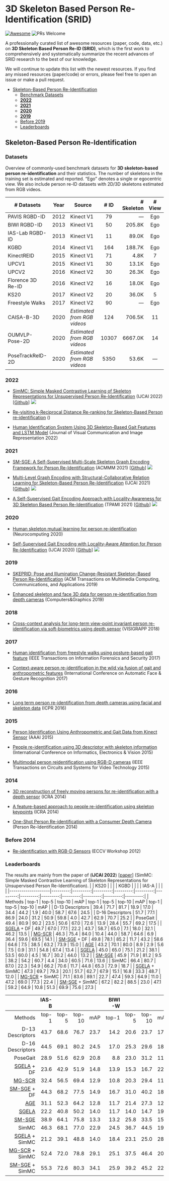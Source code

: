 # 3D Skeleton Based Person Re-Identification (SRID)
[![Awesome](https://awesome.re/badge.svg)](https://awesome.re) 
![PRs Welcome](https://img.shields.io/badge/PRs-Welcome-green) 

A professionally curated list of awesome resources (paper, code, data, etc.) on **3D Skeleton Based Person Re-ID (SRID)**, which is the first work to comprehensively and systematically summarize the recent advances of SRID research to the best of our knowledge.

We will continue to update this list with the newest resources. If you find any missed resources (paper/code) or errors, please feel free to open an issue or make a pull request.

<!-- vscode-markdown-toc -->
- [Skeleton-Based Person Re-Identification](#skeleton-based-person-re-identification)
  - [Benchmark Datasets](#datasets)
  - [**2022**](#2022)
  - [**2021**](#2021)
  - [**2020**](#2020)
  - [**2019**](#2019)
  - [Before 2019](#before-2019)
  - [Leaderboards](#leaderboards)

<!-- vscode-markdown-toc-config
	numbering=true
	autoSave=true
	/vscode-markdown-toc-config -->
<!-- /vscode-markdown-toc -->



##  Skeleton-Based Person Re-Identification
### Datasets
Overview of commonly-used benchmark datasets for **3D skeleton-based person re-identification** and their statistics. The number of skeletons in the training set is estimated and reported. “Ego” denotes a single or egocentric view. We also include person re-ID datasets with 2D/3D skeletons estimated from RGB videos.

|**# Datasets**    | **Year** | **Source**                  | **# ID** | **# Skeleton** | **# View** |
|-------------------|:--------:|-----------------------------|:--------:|---------------:|:----------:|
| PAVIS RGBD-ID     |   2012   | Kinect V1                   |    79    |              — |     Ego    |
| BIWI RGBD-ID      |   2013   | Kinect V1                   |    50    |         205.8K |     Ego    |
| IAS-Lab RGBD-ID   |   2013   | Kinect V1                   |    11    |          89.0K |     Ego    |
| KGBD              |   2014   | Kinect V1                   |    164   |         188.7K |     Ego    |
| KinectREID        |   2015   | Kinect V1                   |    71    |           4.8K |      7     |
| UPCV1             |   2015   | Kinect V1                   |    30    |          13.1K |     Ego    |
| UPCV2             |   2016   | Kinect V2                   |    30    |          26.3K |     Ego    |
| Florence 3D Re-ID |   2016   | Kinect V2                   |    16    |          18.0K |     Ego    |
| KS20              |   2017   | Kinect V2                   |    20    |          36.0K |      5     |
| Freestyle Walks   |   2017   | Kinect V2                   |    90    |              — |     Ego    |
| CAISA-B-3D        |   2020   | _Estimated from RGB videos_ |    124   |         706.5K |     11     |
| OUMVLP-Pose-2D    |   2020   | _Estimated from RGB videos_ |   10307  |        6667.0K |     14     |
| PoseTrackReID-2D  |   2020   | _Estimated from RGB videos_ |   5350   |          53.6K |      —     |


### **2022**
- [SimMC: Simple Masked Contrastive Learning of Skeleton Representations for Unsupervised Person Re-Identification](https://doi.org/10.48550/arXiv.2204.09826) (IJCAI 2022) [[Github](https://github.com/Kali-Hac/SimMC)] ![](https://img.shields.io/github/stars/Kali-Hac/SimMC.svg?style=social)

- [Re-visiting k-Reciprocal Distance Re-ranking for Skeleton-Based Person re-identification]() ()

- [Human Identification System Using 3D Skeleton-Based Gait Features and LSTM Model](https://www.sciencedirect.com/science/article/abs/pii/S1047320321002807) (Journal of Visual Communication and Image Representation 2022)

### **2021**
 - [SM-SGE: A Self-Supervised Multi-Scale Skeleton Graph Encoding Framework for Person Re-Identification](https://doi.org/10.1145/3474085.3475330) (ACMMM 2021) [[Github](https://github.com/Kali-Hac/SM-SGE)] ![](https://img.shields.io/github/stars/Kali-Hac/SM-SGE.svg?style=social)

- [Multi-Level Graph Encoding with Structural-Collaborative Relation Learning for Skeleton-Based Person Re-Identification](https://doi.org/10.48550/arXiv.2204.09826) (IJCAI 2021) [[Github](https://github.com/Kali-Hac/MG-SCR)] ![](https://img.shields.io/github/stars/Kali-Hac/MG-SCR.svg?style=social)

- [A Self-Supervised Gait Encoding Approach with Locality-Awareness for 3D Skeleton Based Person Re-Identification](https://arxiv.org/abs/2009.03671) (TPAMI 2021) [[Github](https://github.com/Kali-Hac/Locality-Awareness-SGE)] ![](https://img.shields.io/github/stars/Kali-Hac/Locality-Awareness-SGE.svg?style=social)

### **2020**
- [Human skeleton mutual learning for person re-identification](https://doi.org/10.1016/j.neucom.2019.12.120) (Neurocomputing 2020)

- [Self-Supervised Gait Encoding with Locality-Aware Attention for Person Re-Identification](https://doi.org/10.24963/ijcai.2020/125) (IJCAI 2020) [[Github](https://github.com/Kali-Hac/SGE-LA)] ![](https://img.shields.io/github/stars/Kali-Hac/SGE-LA.svg?style=social)

### **2019**
- [SKEPRID: Pose and Illumination Change-Resistant Skeleton-Based Person Re-Identification](https://doi.org/10.1145/3243217) (ACM Transactions on Multimedia Computing, Communications, and Applications 2019)

- [Enhanced skeleton and face 3D data for person re-identification from depth cameras](https://doi.org/10.24963/ijcai.2020/125) (Computers\&Graphics 2019)

### **2018**
- [Cross-context analysis for long-term view-point invariant person re-identification via soft-biometrics using depth sensor](https://www.scitepress.org/papers/2018/66206/66206.pdf) (VISIGRAPP 2018)

### **2017**
- [Human identification from freestyle walks using posture-based gait feature](https://ieeexplore.ieee.org/abstract/document/8007293) (IEEE Transactions on Information Forensics and Security 2017)

- [Context-aware person re-identification in the wild via fusion of gait and anthropometric features](https://vislab.isr.tecnico.ulisboa.pt/wp-content/uploads/2017/05/anambiar_BWild2017.pdf) (International Conference on Automatic Face \& Gesture Recognition 2017)

### **2016**
- [Long term person re-identification from depth cameras using facial and skeleton data](https://www.researchgate.net/profile/Stefano-Berretti/publication/325161671_Long_Term_Person_Re-identification_from_Depth_Cameras_Using_Facial_and_Skeleton_Data/links/5b84ffc892851c1e1236dd11/Long-Term-Person-Re-identification-from-Depth-Cameras-Using-Facial-and-Skeleton-Data.pdf) (ICPR 2016)

### **2015**
- [Person Identification Using Anthropometric and Gait Data from Kinect Sensor](http://www.aaai.org/ocs/index.php/AAAI/AAAI15/paper/view/9680) (AAAI 2015)

- [People re-identification using 3D descriptor with skeleton information](https://ieeexplore.ieee.org/abstract/document/7333986) (International Conference on Informatics, Electronics \& Vision 2015)

- [Multimodal person reidentification using RGB-D cameras](https://ieeexplore.ieee.org/abstract/document/7088601) (IEEE Transactions on Circuits and Systems for Video Technology 2015)

### **2014**
- [3D reconstruction of freely moving persons for re-identification with a depth sensor](https://doi.org/10.24963/ijcai.2020/125) (ICRA 2014)

- [A feature-based approach to people re-identification using skeleton keypoints](https://www.researchgate.net/profile/Matteo-Munaro/publication/286624461_A_feature-based_approach_To_people_re-identification_using_skeleton_keypoints/links/566ea2f008ae1a797e406d8a/A-feature-based-approach-To-people-re-identification-using-skeleton-keypoints.pdf) (ICRA 2014)

- [One-Shot Person Re-identification with a Consumer Depth Camera](https://doi.org/10.1007/978-1-4471-6296-4\_8) (Person Re-Identification 2014)


### Before 2014
- [Re-identification with RGB-D Sensors](https://doi.org/10.1007/978-3-642-33863-2\_43) (ECCV Workshop 2012)

###  Leaderboards
The results are mainly from the paper of (**IJCAI 2022**) [[paper](https://doi.org/10.48550/arXiv.2204.09826)] (SimMC: Simple Masked Contrastive Learning of Skeleton Representations for Unsupervised Person Re-Identification). 
|                    |     KS20 |          |          |          |     KGBD |          |          |          |    IAS-A |          |          |          |
|--------------------|---------:|---------:|---------:|---------:|---------:|---------:|---------:|---------:|---------:|---------:|---------:|---------:|
| Methods            |    top-1 |    top-5 |   top-10 |      mAP |    top-1 |    top-5 |   top-10 |      mAP |    top-1 |    top-5 |   top-10 |      mAP |
| D-13 Descriptors   |     39.4 |     71.7 |     81.7 |     18.9 |     17.0 |     34.4 |     44.2 |      1.9 |     40.0 |     58.7 |     67.6 |     24.5 |
| D-16 Descriptors   |     51.7 |     77.1 |     86.9 |     24.0 |     31.2 |     50.9 |     59.8 |      4.0 |     42.7 |     62.9 |     70.7 |     25.2 |
| PoseGait           |     49.4 |     80.9 |     90.2 |     23.5 |     50.6 |     67.0 |     72.6 |     13.9 |     28.4 |     55.7 |     69.2 |     17.5 |
| [SGELA](https://github.com/Kali-Hac/Locality-Awareness-SGE) + DF         |     49.7 |     67.0 |     77.1 |     22.2 |     43.7 |     58.7 |     65.0 |      7.1 |     18.0 |     32.1 |     46.2 |     13.5 |
| [MG-SCR](https://github.com/Kali-Hac/MG-SCR)             |     46.3 |     75.4 |     84.0 |     10.4 |     44.0 |     58.7 |     64.6 |      6.9 |     36.4 |     59.6 |     69.5 |     14.1 |
| [SM-SGE](https://github.com/Kali-Hac/SM-SGE) + DF        |     49.8 |     78.1 |     85.2 |     11.7 |     43.2 |     58.6 |     64.6 |      7.5 |     38.5 |     63.2 |     73.9 |     15.0 |
| [AGE](https://github.com/Kali-Hac/SGE-LA)                |     43.2 |     70.1 |     80.0 |      8.9 |      2.9 |      5.6 |      7.5 |      0.9 |     31.1 |     54.8 |     67.4 |     13.4 |
| [SGELA](https://github.com/Kali-Hac/Locality-Awareness-SGE)              |     45.0 |     65.0 |     75.1 |     21.2 |     38.1 |     53.5 |     60.0 |      4.5 |     16.7 |     30.2 |     44.0 |     13.2 |
| [SM-SGE](https://github.com/Kali-Hac/SM-SGE)             |     45.9 |     71.9 |     81.2 |      9.5 |     38.2 |     54.2 |     60.7 |      4.4 |     34.0 |     60.5 |     71.6 |     13.6 |
| SimMC   | 66.4 | 80.7 | 87.0 | 22.3 | 54.9 | 66.2 | 70.6 | 11.7 | 44.8 | 65.3 | 72.9 | 18.7 |
| [SGELA](https://github.com/Kali-Hac/Locality-Awareness-SGE) + SimMC  |     47.3 |     69.7 |     79.3 |     20.1 |     51.7 |     62.7 |     67.9 |     15.1 |     16.8 |     33.3 |     48.7 |     12.0 |
| [MG-SCR](https://github.com/Kali-Hac/MG-SCR) + SimMC |     71.1 |     83.6 |     89.1 |     22.7 |     47.4 |     59.3 |     64.9 |     11.0 |     47.2 |     69.0 |     77.3 |     22.4 |
| [SM-SGE](https://github.com/Kali-Hac/SM-SGE) + SimMC |     67.2 |     82.2 |     88.5 |     23.0 |     47.1 |     59.2 |     64.9 |     10.8 |     51.3 |     69.9 |     75.6 |     27.3 |

|                    |    IAS-B |          |          |          |   BIWI-W |          |          |          |   BIWI-S |          |          |          |
|-------------------:|---------:|---------:|---------:|---------:|---------:|---------:|---------:|---------:|---------:|---------:|---------:|---------:|
| Methods            |    top-1 |    top-5 |   top-10 |      mAP |    top-1 |    top-5 |   top-10 |      mAP |    top-1 |    top-5 |   top-10 |      mAP |
| D-13 Descriptors   |     43.7 |     68.6 |     76.7 |     23.7 |     14.2 |     20.6 |     23.7 |     17.2 |     28.3 |     53.1 |     65.9 |     13.1 |
| D-16 Descriptors   |     44.5 |     69.1 |     80.2 |     24.5 |     17.0 |     25.3 |     29.6 |     18.8 |     32.6 |     55.7 |     68.3 |     16.7 |
| PoseGait           |     28.9 |     51.6 |     62.9 |     20.8 |      8.8 |     23.0 |     31.2 |     11.1 |     14.0 |     40.7 |     56.7 |      9.9 |
| [SGELA](https://github.com/Kali-Hac/Locality-Awareness-SGE) + DF         |     23.6 |     42.9 |     51.9 |     14.8 |     13.9 |     15.3 |     16.7 |     22.9 |     29.2 |     65.2 |     73.8 |     23.5 |
| [MG-SCR](https://github.com/Kali-Hac/MG-SCR)             |     32.4 |     56.5 |     69.4 |     12.9 |     10.8 |     20.3 |     29.4 |     11.9 |     20.1 |     46.9 |     64.1 |      7.6 |
| [SM-SGE](https://github.com/Kali-Hac/SM-SGE) + DF        |     44.3 |     68.2 |     77.5 |     14.9 |     16.7 |     31.0 |     40.2 |     18.7 |     34.8 |     60.6 |     71.5 |     12.8 |
| [AGE](https://github.com/Kali-Hac/SGE-LA)                |     31.1 |     52.3 |     64.2 |     12.8 |     11.7 |     21.4 |     27.3 |     12.6 |     25.1 |     43.1 |     61.6 |      8.9 |
| [SGELA](https://github.com/Kali-Hac/Locality-Awareness-SGE)             |     22.2 |     40.8 |     50.2 |     14.0 |     11.7 |     14.0 |     14.7 |     19.0 |     25.8 |     51.8 |     64.4 | 15.1 |
| [SM-SGE](https://github.com/Kali-Hac/SM-SGE)             |     38.9 |     64.1 |     75.8 |     13.3 |     13.2 |     25.8 |     33.5 |     15.2 |     31.3 |     56.3 |     69.1 |     10.1 |
| SimMC   | 46.3 | 68.1 | 77.0 | 22.9 | 24.5 | 36.7 | 44.5 | 19.9 | 41.7 | 66.6 | 76.8 |     12.3 |
| [SGELA](https://github.com/Kali-Hac/Locality-Awareness-SGE) + SimMC  |     21.2 |     39.1 |     48.8 |     14.0 |     18.4 |     23.1 |     25.0 |     28.7 |     51.8 |     71.3 |     74.4 |     43.3 |
| [MG-SCR](https://github.com/Kali-Hac/MG-SCR) + SimMC |     52.4 |     72.0 |     78.8 |     29.1 |     25.1 |     37.5 |     46.4 |     20.3 |     28.3 |     51.6 |     64.8 |     10.9 |
| [SM-SGE](https://github.com/Kali-Hac/SM-SGE) + SimMC |     55.3 |     72.6 |     80.3 |     34.1 |     25.9 |     39.2 |     45.2 |     22.4 |     42.6 |     64.8 |     76.2 |     15.4 |
